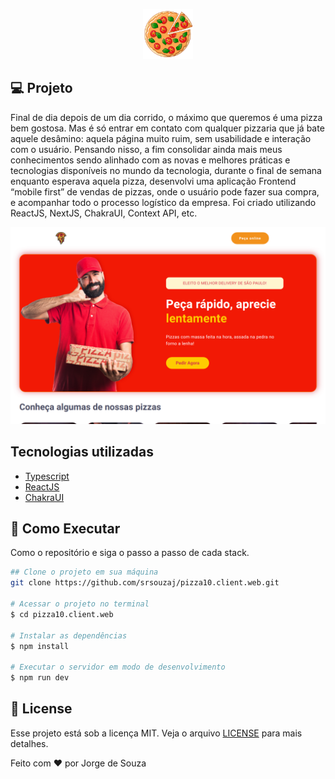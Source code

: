 <p align="center">
  <img alt="Pizzaria" src=".github/logo.png" width="80px" height="80px"/>
</p>


## **💻** Projeto

Final de dia depois de um dia corrido, o máximo que queremos é uma pizza bem gostosa. Mas é só entrar em contato com qualquer pizzaria que já bate aquele desâmino: aquela página muito ruim, sem usabilidade e interação com o usuário. Pensando nisso, a fim consolidar ainda mais meus conhecimentos sendo alinhado com as novas e melhores práticas e tecnologias disponíveis no mundo da tecnologia, durante o final de semana enquanto esperava aquela pizza, desenvolvi uma aplicação Frontend “mobile first” de vendas de pizzas, onde o usuário pode fazer sua compra, e acompanhar todo o processo logístico da empresa. Foi criado utilizando ReactJS, NextJS, ChakraUI, Context API, etc.

<p align="center">
  <img alt="background" src=".github/background.png" />
</p>


## Tecnologias utilizadas

- [Typescript](https://www.typescriptlang.org/)
- [ReactJS](https://pt-br.reactjs.org/)
- [ChakraUI](https://chakra-ui.com/)

## **🚀** Como Executar

Como o repositório e siga o passo a passo de cada stack.

```bash
## Clone o projeto em sua máquina
git clone https://github.com/srsouzaj/pizza10.client.web.git

# Acessar o projeto no terminal
$ cd pizza10.client.web

# Instalar as dependências
$ npm install

# Executar o servidor em modo de desenvolvimento
$ npm run dev
```

## 📝 License

Esse projeto está sob a licença MIT. Veja o arquivo [LICENSE](https://github.com/srsouzaj/pizza10.client.web/blob/main/LICENSE.md) para mais detalhes.

Feito com ❤️ por Jorge de Souza
